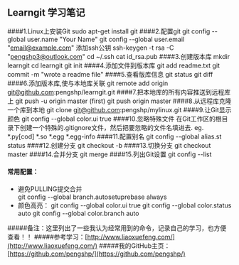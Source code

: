 ## Learngit 学习笔记
####1.Linux上安装Git
    sudo apt-get install git
####2.配置git
    git config --global user.name "Your Name"
    git config --global user.email "email@example.com"
    添加ssh公钥
    ssh-keygen -t rsa -C "pengshp3@outlook.com"
    cd  ~/.ssh
    cat id_rsa.pub
####3.创建版本库
    mkdir learngit
    cd learngit
    git init
####4.添加文件到版本库
    git add readme.txt
    git commit -m "wrote a readme file"
####5.查看版库信息
    git status
    git diff
####6.添加版本库,使与本地库关联
    git remote add origin git@github.com:pengshp/learngit.git
####7.把本地库的所有内容推送到远程库上
    git push -u origin master             (first)
    git push origin master
####8.从远程库克隆一个库到本地
    git clone git@github.com:pengshp/mylinux.git
####9.让Git显示颜色
    git config --global color.ui true
####10.忽略特殊文件
    在Git工作区的根目录下创建一个特殊的.gitignore文件，然后把要忽略的文件名填进去.
    eg.  *.py[cod]
         *.so
         *.egg
         *.egg-info
####11.配置别名
    git config --global alias.st status
####12.创建分支
    git checkout -b <name>
####13.切换分支
    git checkout master
####14.合并分支
    git merge <name>
####15.列出Git设置
    git config --list
#### 常用配置：
* 避免PULLING提交合并   
    git config --global branch.autosetuprebase always
* 颜色高亮： 
    git config --global color.ui true
    git config --global color.status auto
    git config --global color.branch auto

#####备注：这里列出了一些我认为经常用到的命令，记录自己的学习，也方便查看！！
#####参考学习：[http://www.liaoxuefeng.com/](http://www.liaoxuefeng.com/)
#####我的GitHub主页：[https://github.com/pengshp/](https://github.com/pengshp/)
